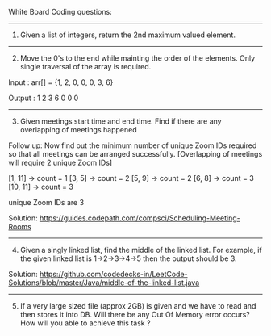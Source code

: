 White Board Coding questions:

---------------------------------------------------------------------------------------------------------------------------------------------------
1. Given a list of integers, return the 2nd maximum valued element.

---------------------------------------------------------------------------------------------------------------------------------------------------

2. Move the 0's to the end while mainting the order of the elements. Only single traversal of the array is required.

Input : arr[]  = {1, 2, 0, 0, 0, 3, 6}

Output : 1 2 3 6 0 0 0

---------------------------------------------------------------------------------------------------------------------------------------------------

3. Given meetings start time and end time. Find if there are any overlapping of meetings happened

Follow up: Now find out the minimum number of unique Zoom IDs required so that all meetings can be arranged successfully. [Overlapping of meetings will require 2 unique Zoom IDs]

[1, 11] -> count = 1
[3, 5] -> count = 2
[5, 9] -> count = 2
[6, 8] -> count = 3
[10, 11] -> count = 3

unique Zoom IDs are 3

Solution: https://guides.codepath.com/compsci/Scheduling-Meeting-Rooms

---------------------------------------------------------------------------------------------------------------------------------------------------

4. Given a singly linked list, find the middle of the linked list.
For example, if the given linked list is 1->2->3->4->5 then the output should be 3.

Solution: https://github.com/codedecks-in/LeetCode-Solutions/blob/master/Java/middle-of-the-linked-list.java

---------------------------------------------------------------------------------------------------------------------------------------------------

5. If a very large sized file (approx 2GB) is given and we have to read and then stores it into DB. Will there be any Out Of Memory error occurs?
How will you able to achieve this task ?
